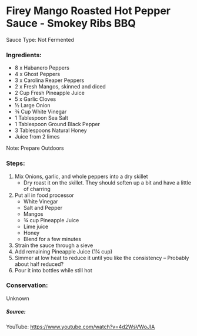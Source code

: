# Firey Mango Roasted Hot Pepper Sauce - Smokey Ribs BBQ

Sauce Type: Not Fermented

### Ingredients:
- 8 x Habanero Peppers 
- 4 x Ghost Peppers 
- 3 x Carolina Reaper Peppers 
- 2 x Fresh Mangos, skinned and diced 
- 2 Cup Fresh Pineapple Juice 
- 5 x Garlic Cloves
- ½ Large Onion 
- ¾ Cup White Vinegar 
- 1 Tablespoon Sea Salt
- 1 Tablespoon Ground Black Pepper
- 3 Tablespoons Natural Honey 
- Juice from 2 limes 

Note: Prepare Outdoors

### Steps: 
1. Mix Onions, garlic, and whole peppers into a dry skillet 
    * Dry roast it on the skillet. They should soften up a bit and have a little of charring 
2. Put all in food processor 
    * White Vinegar 
    * Salt and Pepper 
    * Mangos
    * ¾ cup Pineapple Juice 
    * Lime juice 
    * Honey 
    * Blend for a few minutes 
3. Strain the sauce through a sieve 
4. Add remaining Pineapple Juice (1¼ cup) 
5. Simmer at low heat to reduce it until you like the consistency – Probably about half reduced? 
6. Pour it into bottles while still hot 

### Conservation:  
Unknown

##### Source:
YouTube: https://www.youtube.com/watch?v=4d2WsVWoJIA
